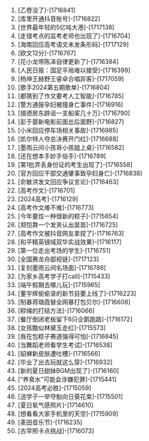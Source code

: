 
1. [乙卷没了]-[1716841]
1. [库里开通抖音账号]-[1716822]
1. [世界最年轻的5亿吨大港]-[1717138]
1. [走错考点的监考老师也出现了]-[1716704]
1. [海南回应高考语文未发条形码]-[1717129]
1. [欧文12分]-[1716767]
1. [花小龙带陈泽自律更新了]-[1716384]
1. [人民日报：国足平局难以接受]-[1716399]
1. [杨坤王赫野王睿卓合唱异客]-[1717059]
1. [歌手2024第五期歌单]-[1716804]
1. [都猜到了作文要考人工智能]-[1716785]
1. [警方通报孕妇被撞身亡事件]-[1716916]
1. [猎德房东辟谣一支船桨几十万]-[1716790]
1. [彭于晏新电影前面怂后面野]-[1716827]
1. [小米回应停车场相关事故]-[1716985]
1. [凯尔特人夺总决赛开门红]-[1716688]
1. [墨雨云间小孩哥小孩姐上桌]-[1716582]
1. [还在想本手妙手俗手]-[1716789]
1. [第1批弄丢身份证的考生出现了]-[1716558]
1. [官方回应干部交通肇事致孕妇身亡]-[1716838]
1. [俞敏洪发文回应争议言论]-[1716463]
1. [高考作文]-[1716701]
1. [2024高考]-[1716129]
1. [高考作文难不难]-[1716773]
1. [今年要炫一种很新的粽子]-[1715654]
1. [郑恺靠一个发夹认出苗苗]-[1716725]
1. [高考作文被抖音网友拿捏了]-[1716763]
1. [和平精英镜域双华实战效果]-[1716117]
1. [第一位走出考场的学生]-[1716751]
1. [全国赛龙舟鄙视链]-[1717123]
1. [复刻墨雨云间名场面]-[1716786]
1. [为家乡高考学子打call]-[1715433]
1. [端午假期去哪儿玩]-[1715965]
1. [董宇辉偷偷录的新节目要上线了]-[1716223]
1. [制暴蒋璐霞替全网暴打包贝尔]-[1716608]
1. [粽绳的打结方法]-[1716066]
1. [餐厅倒闭老板留下6只企鹅跑路]-[1716172]
1. [女孩酷似林黛玉走红]-[1715573]
1. [我在包粽子赛道强得可怕]-[1716845]
1. [当舞蹈老师看学生考试]-[1716538]
1. [貂蝉新皮肤遭吐槽]-[1716566]
1. [毕业了出去玩就这么穿]-[1716932]
1. [新的夏日甜妹BGM出现了]-[1716160]
1. [“养臭水”可能会涉嫌犯罪]-[1715441]
1. [2024高考必胜]-[1715059]
1. [送学子一举夺魁向日葵花束]-[1715501]
1. [夏日氧气感照片]-[1714610]
1. [想看看大家手机里的天空]-[1715909]
1. [麦田音乐节]-[1716235]
1. [古早照卡点挑战]-[1716073]